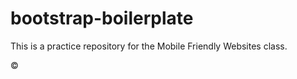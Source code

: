 # bootstrap-boilerplate
This is a practice repository for the Mobile Friendly Websites class.



&copy;